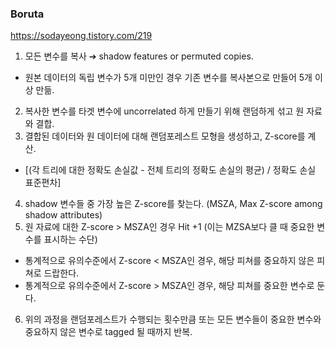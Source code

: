 ### Boruta
https://sodayeong.tistory.com/219

1. 모든 변수를 복사 ➔ shadow features or permuted copies. 
  - 원본 데이터의 독립 변수가 5개 미만인 경우 기존 변수를 복사본으로 만들어 5개 이상 만듦.
2. 복사한 변수를 타겟 변수에 uncorrelated 하게 만들기 위해 랜덤하게 섞고 원 자료와 결합. 
3. 결합된 데이터와 원 데이터에 대해 랜덤포레스트 모형을 생성하고, Z-score를 계산.
  - [(각 트리에 대한 정확도 손실값 - 전체 트리의 정확도 손실의 평균) / 정확도 손실 표준편차]
4. shadow 변수들 중 가장 높은 Z-score를 찾는다. (MSZA, Max Z-score among shadow attributes) 
5. 원 자료에 대한 Z-score > MSZA인 경우 Hit +1 (이는 MZSA보다 클 때 중요한 변수를 표시하는 수단)
  - 통계적으로 유의수준에서 Z-score < MSZA인 경우, 해당 피쳐를 중요하지 않은 피쳐로 드랍한다. 
  - 통계적으로 유의수준에서 Z-score > MSZA인 경우, 해당 피쳐를 중요한 변수로 둔다. 
6. 위의 과정을 랜덤포레스트가 수행되는 횟수만큼 또는 모든 변수들이 중요한 변수와 중요하지 않은 변수로 tagged 될 때까지 반복.
